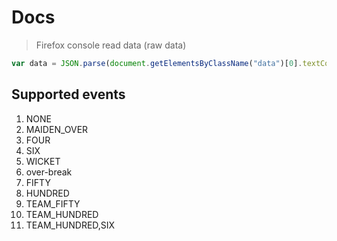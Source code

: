 # Docs

> Firefox console read data (raw data)

```js
var data = JSON.parse(document.getElementsByClassName("data")[0].textContent);
```

## Supported events

1. NONE
2. MAIDEN_OVER
3. FOUR
4. SIX
5. WICKET
6. over-break
7. FIFTY
8. HUNDRED
9. TEAM_FIFTY
10. TEAM_HUNDRED
11. TEAM_HUNDRED,SIX
